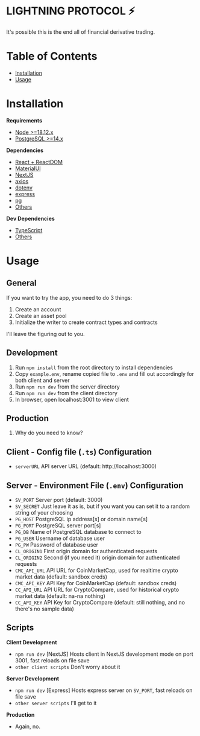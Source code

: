 # LIGHTNING PROTOCOL ⚡
It's possible this is the end all of financial derivative trading.

# Table of Contents
* [Installation](#installation)
* [Usage](#usage)

# Installation
**Requirements**
* [Node >=18.12.x](https://nodejs.org/en/)
* [PostgreSQL >=14.x](https://www.postgresql.org/download/)

**Dependencies**
* [React + ReactDOM](https://reactjs.org/)
* [MaterialUI](https://mui.com/)
* [NextJS](https://nextjs.org/)
* [axios](https://axios-http.com/)
* [dotenv](https://www.npmjs.com/package/dotenv)
* [express](https://expressjs.com/)
* [pg](https://www.npmjs.com/package/pg)
* [Others](https://www.google.com/search?q=npm+install)

**Dev Dependencies**
* [TypeScript](https://www.typescriptlang.org/)
* [Others](https://www.google.com/search?q=npm+install)

# Usage

## General
If you want to try the app, you need to do 3 things:
1. Create an account
2. Create an asset pool
3. Initialize the writer to create contract types and contracts

I'll leave the figuring out to you.

## Development
1. Run `npm install` from the root directory to install dependencies
2. Copy `example.env`, rename copied file to `.env` and fill out accordingly for both client and server
3. Run `npm run dev` from the server directory
3. Run `npm run dev` from the client directory
4. In browser, open localhost:3001 to view client

## Production
1. Why do you need to know?

## Client - Config file (`.ts`) Configuration
* `serverURL` API server URL (default: http://localhost:3000)

## Server - Environment File (`.env`) Configuration
* `SV_PORT` Server port (default: 3000)
* `SV_SECRET` Just leave it as is, but if you want you can set it to a random string of your choosing
* `PG_HOST` PostgreSQL ip address[s] or domain name[s]
* `PG_PORT` PostgreSQL server port[s]
* `PG_DB` Name of PostgreSQL database to connect to
* `PG_USER` Username of database user
* `PG_PW` Password of database user
* `CL_ORIGIN1` First origin domain for authenticated requests
* `CL_ORIGIN2` Second (if you need it) origin domain for authenticated requests
* `CMC_API_URL` API URL for CoinMarketCap, used for realtime crypto market data (default: sandbox creds)
* `CMC_API_KEY` API Key for CoinMarketCap (default: sandbox creds)
* `CC_API_URL` API URL for CryptoCompare, used for historical crypto market data (default: na-na nothing)
* `CC_API_KEY` API Key for CryptoCompare (default: still nothing, and no there's no sample data)


## Scripts

**Client Development**
* `npm run dev` [NextJS] Hosts client in NextJS development mode on port 3001, fast reloads on file save
* `other client scripts` Don't worry about it

**Server Development**
* `npm run dev` [Express] Hosts express server on `SV_PORT`, fast reloads on file save
* `other server scripts` I'll get to it

**Production**
* Again, no.
